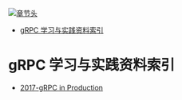 [![章节头](https://parg.co/UGo)](https://parg.co/b4z) 
 - [gRPC 学习与实践资料索引](#grpc-%E5%AD%A6%E4%B9%A0%E4%B8%8E%E5%AE%9E%E8%B7%B5%E8%B5%84%E6%96%99%E7%B4%A2%E5%BC%95) 


# gRPC 学习与实践资料索引
- [2017-gRPC in Production](https://parg.co/ban)
